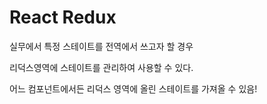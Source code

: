 # React Redux

실무에서 특정 스테이트를 전역에서 쓰고자 할 경우

리덕스영역에 스테이트를 관리하여 사용할 수 있다.

어느 컴포넌트에서든 리덕스 영역에 올린 스테이트를 가져올 수 있음!
